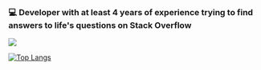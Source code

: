 ### :computer: Developer with at least 4 years of experience trying to find answers to life's questions on Stack Overflow

<img src="https://github-readme-stats.vercel.app/api?username=Dinoattitude&&show_icons=true&title_color=927ea3&icon_color=da6c77&text_color=e8a287&bg_color=DEG,2b465d,304f69,365875">

[![Top Langs](https://github-readme-stats.vercel.app/api/top-langs/?username=Dinoattitude&title_color=927ea3&bg_color=DEG,2b465d,304f69,365875)](https://github.com/anuraghazra/github-readme-stats)
